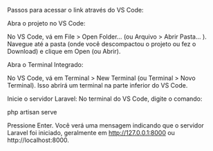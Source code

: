 Passos para acessar o link através do VS Code:

Abra o projeto no VS Code:

No VS Code, vá em File > Open Folder... (ou Arquivo > Abrir Pasta... ).
Navegue até a pasta (onde você descompactou o projeto ou fez o Download) e clique em Open (ou Abrir).

Abra o Terminal Integrado:

No VS Code, vá em Terminal > New Terminal (ou Terminal > Novo Terminal). Isso abrirá um terminal na parte inferior do VS Code.

Inicie o servidor Laravel:
No terminal do VS Code, digite o comando:

php artisan serve

Pressione Enter. Você verá uma mensagem indicando que o servidor Laravel foi iniciado, geralmente em http://127.0.0.1:8000 ou http://localhost:8000.

